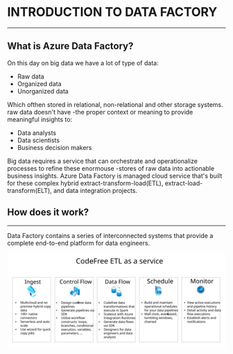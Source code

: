# INTRODUCTION TO DATA FACTORY
---

## What is Azure Data Factory?

On this day on big data we have a lot of type of data:
- Raw data
- Organized data
- Unorganized data

Which ofthen stored in relational, non-relational and other storage systems. raw data doesn't have
-the proper context or meaning to provide meaningful insights to:
- Data analysts
- Data scientists
- Business decision makers

Big data requires a service that can orchestrate and operationalize processes to refine these enormouse
-stores of raw data into actionable business insights. Azure Data Factory is managed cloud service that's
built for these complex hybrid extract-transform-load(ETL), extract-load-transform(ELT), and data integration projects.

## How does it work?
---

Data Factory contains a series of interconnected systems that provide a complete end-to-end platform for
data engineers.

![CodeFree ETL as a service](https://github.com/surawut-jirasaktavee/microsoft-azure-learning/blob/main/introduction%20to%20Data%20Factory/images/overview.svg)
